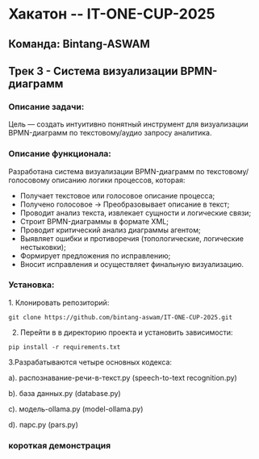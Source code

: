 # Хакатон -- IT-ONE-CUP-2025

<h2>Команда: Bintang-ASWAM</h2>
<h2>Трек 3 - Система визуализации BPMN-диаграмм</h2>

<h3>Описание задачи:</h3>
Цель — создать интуитивно понятный инструмент для визуализации BPMN-диаграмм по текстовому/аудио запросу аналитика.

<h3> Описание функционала: </h3>

Разработана система визуализации BPMN-диаграмм по текстовому/голосовому описанию логики процессов, которая:

- Получает текстовое или голосовое описание процесса;
- Получено голосовое -> Преобразовывает описание в текст;
- Проводит анализ текста, извлекает сущности и логические связи;
- Строит BPMN-диаграммы в формате XML;
- Проводит критический анализ диаграммы агентом;
- Выявляет ошибки и противоречия (топологические, логические нестыковки);
- Формирует предложения по исправлению;
- Вносит исправления и осуществляет финальную визуализацию.

<h3> Установка: </h3>
1. Клонировать репозиторий: <p>
<pre><code>git clone https://github.com/bintang-aswam/IT-ONE-CUP-2025.git</code></pre>

2. Перейти в в директорию проекта и установить зависимости: <p>
<pre><code>pip install -r requirements.txt</code></pre>

3.Разрабатываются четыре основных кодекса:

a). распознавание-речи-в-текст.py (speech-to-text recognition.py)

b). база данных.py (database.py)

c). модель-ollama.py (model-ollama.py)

d). парс.py (pars.py)

<h3> короткая демонстрация </h3>





